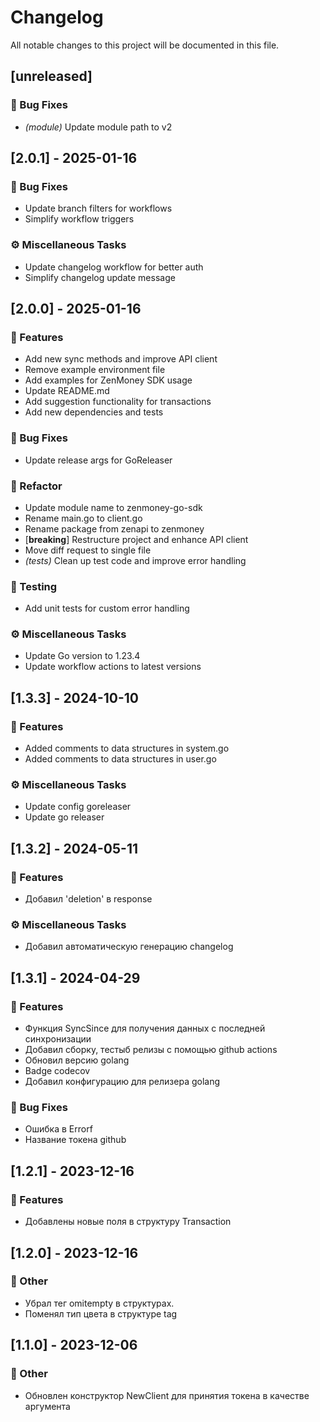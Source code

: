 # Changelog

All notable changes to this project will be documented in this file.

## [unreleased]

### 🐛 Bug Fixes

- *(module)* Update module path to v2

## [2.0.1] - 2025-01-16

### 🐛 Bug Fixes

- Update branch filters for workflows
- Simplify workflow triggers

### ⚙️ Miscellaneous Tasks

- Update changelog workflow for better auth
- Simplify changelog update message

## [2.0.0] - 2025-01-16

### 🚀 Features

- Add new sync methods and improve API client
- Remove example environment file
- Add examples for ZenMoney SDK usage
- Update README.md
- Add suggestion functionality for transactions
- Add new dependencies and tests

### 🐛 Bug Fixes

- Update release args for GoReleaser

### 🚜 Refactor

- Update module name to zenmoney-go-sdk
- Rename main.go to client.go
- Rename package from zenapi to zenmoney
- [**breaking**] Restructure project and enhance API client
- Move diff request to single file
- *(tests)* Clean up test code and improve error handling

### 🧪 Testing

- Add unit tests for custom error handling

### ⚙️ Miscellaneous Tasks

- Update Go version to 1.23.4
- Update workflow actions to latest versions

## [1.3.3] - 2024-10-10

### 🚀 Features

- Added comments to data structures in system.go
- Added comments to data structures in user.go

### ⚙️ Miscellaneous Tasks

- Update config goreleaser
- Update go releaser

## [1.3.2] - 2024-05-11

### 🚀 Features

- Добавил 'deletion' в response

### ⚙️ Miscellaneous Tasks

- Добавил автоматическую генерацию changelog

## [1.3.1] - 2024-04-29

### 🚀 Features

- Функция SyncSince для получения данных с последней синхронизации
- Добавил сборку, тестыб релизы с помощью github actions
- Обновил версию golang
- Badge codecov
- Добавил конфигурацию для релизера golang

### 🐛 Bug Fixes

- Ошибка в Errorf
- Название токена github

## [1.2.1] - 2023-12-16

### 🚀 Features

- Добавлены новые поля в структуру Transaction

## [1.2.0] - 2023-12-16

### 💼 Other

- Убрал тег omitempty в структурах.
- Поменял тип цвета в структуре tag

## [1.1.0] - 2023-12-06

### 💼 Other

- Обновлен конструктор NewClient для принятия токена в качестве аргумента

<!-- generated by git-cliff -->
